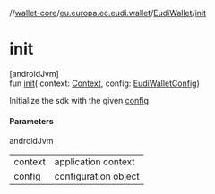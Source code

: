 //[wallet-core](../../../index.md)/[eu.europa.ec.eudi.wallet](../index.md)/[EudiWallet](index.md)/[init](init.md)

# init

[androidJvm]\
fun [init](init.md)(
context: [Context](https://developer.android.com/reference/kotlin/android/content/Context.html),
config: [EudiWalletConfig](../-eudi-wallet-config/index.md))

Initialize the sdk with the given [config](init.md)

#### Parameters

androidJvm

|         |                      |
|---------|----------------------|
| context | application context  |
| config  | configuration object |
